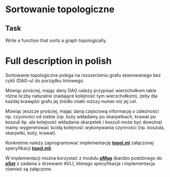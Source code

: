 # Sortowanie topologiczne

## Task

Write a function that sorts a graph topologically.

# Full description in polish

Sortowanie topologiczne polega na rozszerzeniu grafu skierowanego bez cykli (DAG-u) do porządku liniowego.

Mówiąc prościej, mając dany DAG należy przypisać wierzchołkom takie różne liczby naturalne (nadające kolejność tym wierzchołkom), żeby dla każdej krawędzi grafu jej źródło miało niższy numer niż jej cel.

Mówiąc jeszcze prościej, mając daną częściową informację o zależności np. czynności od siebie (np. buty wkładamy po skarpetkach, krawat po koszuli itp. ale kolejność wkładania skarpetek i koszuli może być dowolna) mamy wygenerować ścisłą kolejność wykonywania czynności (np. koszula, skarpetki, buty, krawat).

Konkretnie należy zaprogramować implementację [**topol.ml**](https://github.com/patjed41/WPF/blob/master/task5/src/topol.ml) załączonej specyfikacji [**topol.mli**](https://github.com/patjed41/WPF/blob/master/task5/src/topol.mli).

W implementacji można korzystać z modułu [**pMap**](https://github.com/patjed41/WPF/blob/master/task5/src/pMap.mli) (bardzo podobnego do [**pSet**](https://github.com/patjed41/WPF/blob/master/task3/src/pSet.mli) z zadania z drzewami AVL), którego specyfikacja i implementacja również są załączone. 
